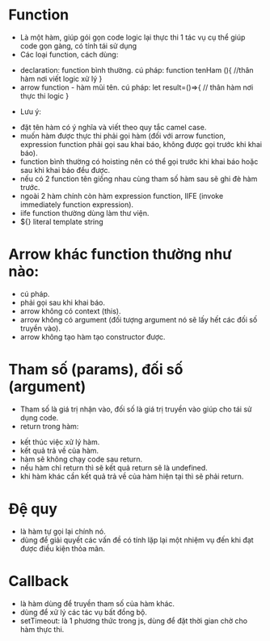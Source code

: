 # Function 
-  Là một hàm, giúp gói gọn code logic lại thực thi 1 tác vụ cụ thể giúp code gọn gàng, có tính tái sử dụng
- Các loại function, cách dùng:
+ declaration: function bình thường.
cú pháp: function tenHam (){
    //thân hàm nơi viết logic xử lý
}
+ arrow function - hàm mũi tên.
cú pháp: let result=()=>{
    // thân hàm nơi thực thi logic
}
- Lưu ý: 
+ đặt tên hàm có ý nghĩa và viết theo quy tắc camel case. 
+ muốn hàm được thực thi phải gọi hàm (đối với arrow function, expression function phải gọi sau khai báo, không được gọi trước khi khai báo).
+ function bình thường có hoisting nên có thể gọi trước khi khai báo hoặc sau khi khai báo đều được.
+ nếu có 2 function tên giống nhau cùng tham số hàm sau sẽ ghi đè hàm trước.
+ ngoài 2 hàm chính còn hàm expression function, IIFE (invoke immediately function expression).
+ iife function thường dùng làm thư viện.
+ ${} literal template string
# Arrow khác function thường như nào:
+ cú pháp.
+ phải gọi sau khi khai báo.
+ arrow không có context (this).
+ arrow không có argument (đối tượng argument nó sẽ lấy hết các đối số truyền vào).
+ arrow không tạo hàm tạo constructor được.
# Tham số (params), đối số (argument)
- Tham số là giá trị nhận vào, đối số là giá trị truyền vào giúp cho tái sử dụng code.
- return trong hàm:
+ kết thúc việc xử lý hàm.
+ kết quả trả về của hàm.
+ hàm sẽ không chạy code sau return.
+ nếu hàm chỉ return thì sẽ kết quả return sẽ là undefined.
+ khi hàm khác cần kết quả trả về của hàm hiện tại thì sẽ phải return.
# Đệ quy
- là hàm tự gọi lại chính nó.
- dùng để giải quyết các vấn đề có tính lặp lại một nhiệm vụ đến khi đạt được điều kiện thỏa mãn.
# Callback
- là hàm dùng để truyền tham số của hàm khác.
- dùng để xử lý các tác vụ bất đồng bộ.
- setTimeout: là 1 phương thức trong js, dùng để đặt thời gian chờ cho hàm thực thi.